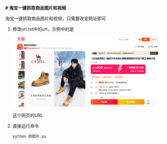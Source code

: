 **# 淘宝一键抓取商品图片和视频**

淘宝一键抓取商品图片和视频，只需要改变网址即可



1. 修改url.txt中的url，示例中的是

   ![image-20250222124804873](imgs/image.png)

   这个网页的URL

2. 直接运行命令

   `python 抓图片.py` 

   

